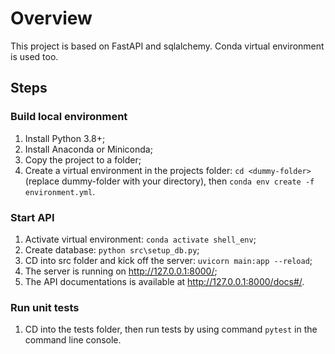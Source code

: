 # Overview

This project is based on FastAPI and sqlalchemy. Conda virtual environment is used too.

## Steps

### Build local environment

1. Install Python 3.8+;
2. Install Anaconda or Miniconda;
3. Copy the project to a folder;
4. Create a virtual environment in the projects folder: 
   `cd <dummy-folder>` (replace dummy-folder with your directory),
   then `conda env create -f environment.yml`.

### Start API
1. Activate virtual environment: `conda activate shell_env`;
2. Create database: `python src\setup_db.py`;
3. CD into src folder and kick off the server: `uvicorn main:app --reload`;
4. The server is running on http://127.0.0.1:8000/;
5. The API documentations is available at http://127.0.0.1:8000/docs#/.

### Run unit tests

1. CD into the tests folder, then run tests by using command `pytest` in the command line console.
